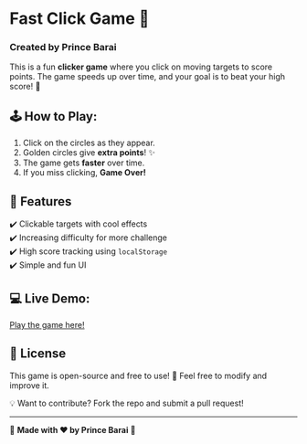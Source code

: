 # Fast Click Game 🚀  
### Created by **Prince Barai**  

This is a fun **clicker game** where you click on moving targets to score points. The game speeds up over time, and your goal is to beat your high score! 🎯  

## 🕹️ How to Play:  
1. Click on the circles as they appear.  
2. Golden circles give **extra points**! ✨  
3. The game gets **faster** over time.  
4. If you miss clicking, **Game Over!**   

## 🚀 Features  
✔️ Clickable targets with cool effects  
✔️ Increasing difficulty for more challenge  
✔️ High score tracking using `localStorage`  
✔️ Simple and fun UI  

## 💻 Live Demo:  
[Play the game here!](https://your-github-username.github.io/repo-name/)  


## 📜 License
This game is open-source and free to use! 🎉 Feel free to modify and improve it.

💡 Want to contribute? Fork the repo and submit a pull request!

---

🔹 **Made with ❤️ by Prince Barai** 🔹
